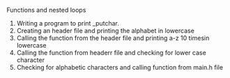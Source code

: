 Functions and nested loops
1. Writing a program to print _putchar.
2. Creating an header file and printing the alphabet in lowercase
3. Calling the function from the header file and printing a-z 10 timesin lowercase
4. Calling the function from headerr file and checking for lower case character
5. Checking for alphabetic characters and calling function from main.h file
